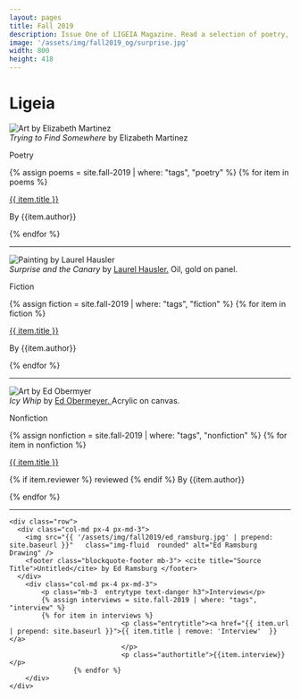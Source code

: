 ```yaml
---
layout: pages
title: Fall 2019
description: Issue One of LIGEIA Magazine. Read a selection of poetry, fiction, nonfiction, and interviews.
image: '/assets/img/fall2019_og/surprise.jpg'
width: 800
height: 418
---
```

<div class="jumbotron jumbotron-fluid padding-main">
	<div class="container h-100">
		<div class="row h-100">
			<div class="col text-center my-auto pb-4">
				<div class="m-3 p-2 m-md-4 p-md-3">
					<h1 class="text-center display-4 ligeia-title">
            Ligeia
          </h1>
				</div>
			</div>
		</div>
	</div>
</div>
<div class="container mt-4">

<div class="row">
	<div class="col-md px-4 px-md-3">
	<img src="{{ '/assets/img/fall2019/elizabeth_martinez.jpg' | prepend: site.baseurl }}" class="img-fluid rounded" alt="Art by Elizabeth Martinez"/>
	<footer class="blockquote-footer mb-3"> <cite title="Source Title">Trying to Find Somewhere</cite> by Elizabeth Martinez</footer>
	</div>
	<div class="col-md px-4 px-md-3">
	<p class="mb-3 entrytype text-danger h3">Poetry</p>
	{% assign poems = site.fall-2019 | where: "tags", "poetry" %}
	{% for item in poems %}
						<p class="entrytitle"><a href="{{ item.url | prepend: site.baseurl }}">{{ item.title }}</a>
						</p>
						<p class="authortitle"><span class="entryby">By</span> {{item.author}}</p>
	    {% endfor %}
	</div>
</div>
<hr />

<div class="row">
		<div class="col-md px-4 px-md-3">
			<img src="{{ '/assets/img/fall2019/surpriseandthecanary.jpg' | prepend: site.baseurl }}" class="img-fluid rounded" alt="Painting by Laurel Hausler" />
			<footer class="blockquote-footer mb-3"> <cite title="Source Title">Surprise and the Canary</cite> by <a href="https://www.laurelhausler.com/" target="_blank">Laurel Hausler.</a> Oil, gold on panel.</footer>
		</div>
		<div class="col-md px-4 px-md-3">
		<p class="mb-3 entrytype text-danger h3">Fiction</p>
		{% assign fiction = site.fall-2019 | where: "tags", "fiction" %}
		{% for item in fiction %}
							<p class="entrytitle"><a href="{{ item.url | prepend: site.baseurl }}">{{ item.title }}</a>
							</p>
							<p class="authortitle"><span class="entryby">By</span> {{item.author}}</p>
		    {% endfor %}
		</div>
	</div>
<hr />

  <div class="row">
    <div class="col-md px-4 px-md-3">
		<img src="{{ '/assets/img/fall2019/icy_whip.jpg' | prepend: site.baseurl }}" class="img-fluid rounded" alt="Art by Ed Obermyer" />
		<footer class="blockquote-footer mb-3"> <cite title="Source Title">Icy Whip</cite> by <a href="http://www.edobermeyer.com/" target="_blank">Ed Obermeyer. </a>Acrylic on canvas.</footer>
    </div>
		<div class="col-md px-4 px-md-3">
			<p class="mb-3  entrytype text-danger h3">Nonfiction</p>
			{% assign nonfiction = site.fall-2019 | where: "tags", "nonfiction" %}
			{% for item in nonfiction %}
								<p class="entrytitle"><a href="{{ item.url | prepend: site.baseurl }}">{{ item.title }}</a>
								</p>
								<p class="authortitle"><span class="entryby">{% if item.reviewer %} reviewed {% endif %} By</span> {{item.author}}</p>
					{% endfor %}
		</div>
  </div>
  <hr />

	<div class="row">
	  <div class="col-md px-4 px-md-3">
	    <img src="{{ '/assets/img/fall2019/ed_ramsburg.jpg' | prepend: site.baseurl }}"   class="img-fluid  rounded" alt="Ed Ramsburg Drawing" />
	    <footer class="blockquote-footer mb-3"> <cite title="Source Title">Untitled</cite> by Ed Ramsburg </footer>
	  </div>
		<div class="col-md px-4 px-md-3">
			<p class="mb-3  entrytype text-danger h3">Interviews</p>
			{% assign interviews = site.fall-2019 | where: "tags", "interview" %}
			{% for item in interviews %}
								<p class="entrytitle"><a href="{{ item.url | prepend: site.baseurl }}">{{ item.title | remove: 'Interview'  }}</a>
								</p>
								<p class="authortitle">{{item.interview}}</p>
					{% endfor %}
		</div>
	</div>
</div>

